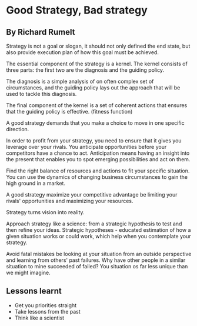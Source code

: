 # Good Strategy, Bad strategy
## By Richard Rumelt
Strategy is not a goal or slogan, it should not only defined the end state, but also provide execution plan of how this goal must be achieved.

The essential component of the strategy is a kernel. The kernel consists of three parts: the first two are the diagnosis and the guiding policy.

The diagnosis is a simple analysis of on often complex set of circumstances, and the guiding policy lays out the approach that will be used to tackle this diagnosis.

The final component of the kernel is a set of coherent actions that ensures that the guiding policy is effective. (fitness function)


A good strategy demands that you make a choice to move in one specific direction.

In order to profit from your strategy, you need to ensure that it gives you leverage over your rivals. You anticipate opportunities before your competitors have a chance to act. Anticipation means having an insight into the present that enables you to spot emerging possibilities and act on them.

Find the right balance of resources and actions to fit your specific situation.
You can use the dynamics of changing business circumstances to gain the high ground in a market.

A good strategy maximize your competitive advantage be limiting your rivals' opportunities and maximizing your resources.

Strategy turns vision into reality.

Approach strategy like a science: from a strategic hypothesis to test and then refine your ideas.
Strategic hypotheses - educated estimation of how a given situation works or could work, which help when you contemplate your strategy. 

Avoid fatal mistakes be looking at your situation from an outside perspective and learning from others' past failures. Why have other people in a similar situation to mine succeeded of failed? You situation os far less unique than we might imagine.

## Lessons learnt
- Get you priorities straight
- Take lessons from the past
- Think like a scientist